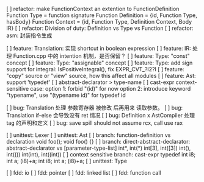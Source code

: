 ﻿[ ] refactor: make FunctionContext an extention to FunctionDefinition
        Function Type = function signature
        Function Definition = {id, Function Type, hasBody}
        Function Context = {id, Function Type, Definition Context, Body IR}
[ ] refactor: Division of duty: Definition vs Type vs Function
[ ] refactor: asm: 封装指令生成

[ ] feature: Translation: 实现 shortcut in boolean expression
[ ] feature: IR: 处理 Function.cpp 中的 intention 机制，是否保留？
[ ] feature: Type: "const" concept
[ ] feature: Type: "assignable" concept
[ ] feature: Type: add sign support for integral: IsPositiveIntegral(), fix EXPR_CVT_?I2?I
[ ] feature: "copy" source or "view" source, how this affect all modules
[ ] feature: Ast: support 'typedef'
    [ ] abstract-declarator > type-name
    [ ] cast-expr context-sensitive case:
        option 1: forbid "(id)" for now
        option 2: introduce keyword "typename", use "(typename id)" for typedef id

[ ] bug: Translation 处理 参数寄存器 被修改 后再用来 读取参数。
[ ] bug: Translation if-else 会导致没有 ret 情况
[ ] bug: Definition x AstCompiler 处理 tag 的声明和定义
[ ] bug: save spill should not assume rcx, call use rax

[ ] unittest: Lexer
[ ] unittest: Ast
    [ ] branch: function-definition vs declaration
        void foo();
        void foo() {}
    [ ] branch: direct-abstract-declarator: abstract-declarator vs [parameter-type-list]
        int*, int(*)
        int[3], int([3])
        int(), int(())
        int(int), int((int))
    [ ] context sensitive branch: cast-expr
        typedef int i8; int a; (i8)+a;
        int i8; int a; (i8)+a;
[ ] unittest: Type

[ ] fdd: io
[ ] fdd: pointer
[ ] fdd: linked list
[ ] fdd: function call
